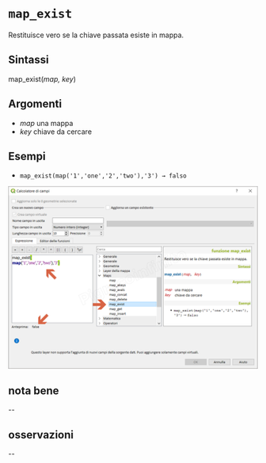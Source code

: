 # `map_exist`

Restituisce vero se la chiave passata esiste in mappa.

## Sintassi

map_exist(_map, key_)

## Argomenti

* _map_ una mappa
* _key_ chiave da cercare

## Esempi

* `map_exist(map('1','one','2','two'),'3') → falso`

![](/img/maps/map_exist/map_exist1.png)

## nota bene

--

## osservazioni

--